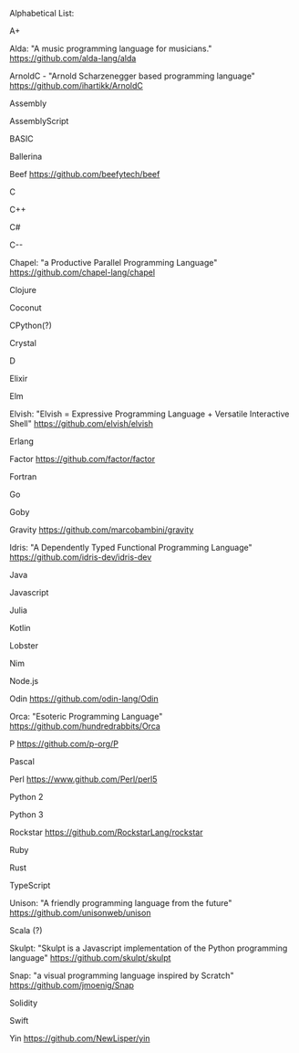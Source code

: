 Alphabetical List:

A+

Alda: "A music programming language for musicians."
https://github.com/alda-lang/alda

ArnoldC - "Arnold Scharzenegger based programming language"
https://github.com/ihartikk/ArnoldC

Assembly

AssemblyScript

BASIC

Ballerina

Beef
https://github.com/beefytech/beef

C

C++

C#

C--

Chapel: "a Productive Parallel Programming Language"
https://github.com/chapel-lang/chapel

Clojure

Coconut

CPython(?)

Crystal

D

Elixir

Elm

Elvish: "Elvish = Expressive Programming Language + Versatile Interactive Shell"
https://github.com/elvish/elvish

Erlang

Factor
https://github.com/factor/factor

Fortran

Go

Goby

Gravity
https://github.com/marcobambini/gravity

Idris: "A Dependently Typed Functional Programming Language"
https://github.com/idris-dev/idris-dev

Java

Javascript

Julia

Kotlin

Lobster

Nim

Node.js

Odin
https://github.com/odin-lang/Odin

Orca: "Esoteric Programming Language"
https://github.com/hundredrabbits/Orca

P
https://github.com/p-org/P

Pascal

Perl
https://www.github.com/Perl/perl5

Python 2

Python 3

Rockstar
https://github.com/RockstarLang/rockstar

Ruby

Rust

TypeScript

Unison: "A friendly programming language from the future"
https://github.com/unisonweb/unison

Scala (?)

Skulpt: "Skulpt is a Javascript implementation of the Python programming language"
https://github.com/skulpt/skulpt

Snap: "a visual programming language inspired by Scratch"
https://github.com/jmoenig/Snap

Solidity

Swift

Yin
https://github.com/NewLisper/yin